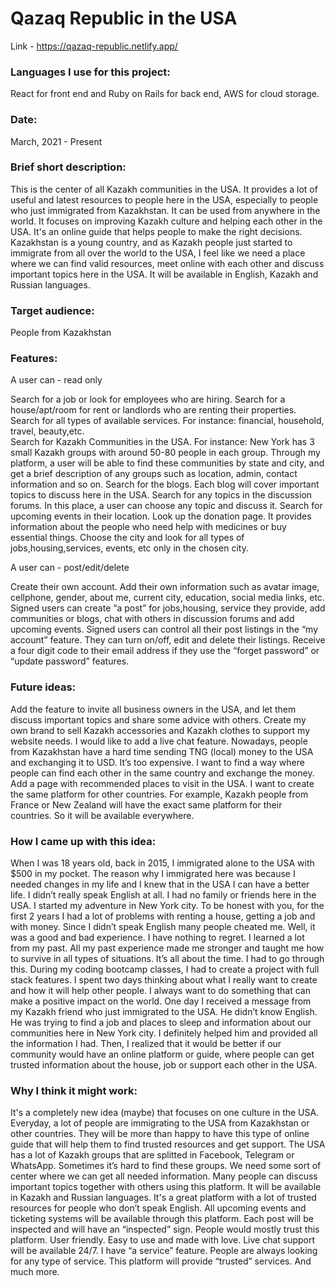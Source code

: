 # Qazaq Republic in the USA<!-- omit in toc -->
Link - https://qazaq-republic.netlify.app/

### Languages I use for this project:   
 React for front end and Ruby on Rails for back end, AWS for cloud storage.

### Date:
March, 2021 - Present 

### Brief short description: 
This is the center of all Kazakh communities in the USA. It provides a lot of useful and latest resources to people here in the USA, especially to people who just immigrated from Kazakhstan. It can be used from anywhere in the world. It focuses on improving Kazakh culture and helping each other in the USA. It's an online guide that helps people to make the right decisions. Kazakhstan is a young country, and as Kazakh people just started to immigrate from all over the world to the USA, I feel like we need a place where we can find valid resources, meet online with each other and discuss important topics here in the USA. It will be available in English, Kazakh and Russian languages.   

### Target audience: 
People from Kazakhstan  

### Features: 

A user can - read only 

Search for a job or look for employees who are hiring.
Search for a house/apt/room for rent or landlords who are renting their properties.
Search for all types of available services. For instance: financial, household, travel, beauty,etc.  
Search for Kazakh Communities in the USA. For instance: New York has 3 small Kazakh groups with around 50-80 people in each group. Through my platform, a user will be able to find these communities by state and city, and get a brief description of any groups such as location, admin, contact information and so on. 
Search for the blogs. Each blog will cover important topics to discuss here in the USA. 
Search for any topics in the discussion forums. In this place, a user can choose any topic and discuss it. 
Search for upcoming events in their location. 
Look up the donation page. It provides information about the people who need help with medicines or buy essential things. 
Choose the city and look for all types of jobs,housing,services, events, etc only in the chosen city. 

A user can - post/edit/delete 

Create their own account. 
Add their own information such as avatar image, cellphone, gender, about me, current city, education, social media links, etc. 
Signed users can create “a post” for jobs,housing, service they provide, add communities or blogs, chat with others in discussion forums and add upcoming events. 
Signed users can control all their post listings in the “my account” feature. They can turn on/off, edit and delete their listings. 
Receive a four digit code to their email address if they use the “forget password” or “update password” features.  






### Future ideas: 

Add the feature to invite all business owners in the USA, and let them discuss important topics and share some advice with others. 
Create my own brand to sell Kazakh accessories and Kazakh clothes to support my website needs. 
I would like to add a live chat feature. 
Nowadays, people from Kazakhstan have a hard time sending TNG (local) money to the USA and exchanging it to USD. It’s too expensive. I want to find a way where people can find each other in the same country and exchange the money.  
Add a page with recommended places to visit in the USA. 
I want to create the same platform for other countries. For example, Kazakh people from France or New Zealand will have the exact same platform for their countries. So it will be available everywhere. 


### How I came up with this idea:  

When I was 18 years old, back in 2015, I immigrated alone to the USA with $500 in my pocket. The reason why I immigrated here was because I needed changes in my life and I knew that in the USA I can have a better life. I didn’t really speak English at all. I had no family or friends here in the USA. I started my adventure in New York city. To be honest with you, for the first 2 years I had a lot of problems with renting a house, getting a job and with money. Since I didn’t speak English many people cheated me. Well, it was a good and bad experience. I have nothing to regret. I learned a lot from my past. All my past experience made me stronger and taught me how to survive in all types of situations. It’s all about the time. I had to go through this. 
During my coding bootcamp classes, I had to create a project with full stack features. I spent two days thinking about what I really want to create and how it will help other people. I always want to do something that can make a positive impact on the world. One day I received a message from my Kazakh friend who just immigrated to the USA. He didn’t know English. He was trying to find a job and places to sleep and  information about our communities here in New York city. I definitely helped him and provided all the information I had. Then, I realized that it would be better if our community would have an online platform or guide, where people can get trusted information about the house, job or support each other in the USA.




### Why I think it might work:

It's a completely new idea (maybe) that focuses on one culture in the USA.
Everyday, a lot of people are immigrating to the USA from Kazakhstan or other countries. They will be more than happy to have this type of online guide that will help them to find trusted resources and get support. 
The USA has a lot of Kazakh groups that are splitted in Facebook, Telegram or WhatsApp. Sometimes it’s hard to find these groups. We need some sort of center where we can get all needed information. 
Many people can discuss important topics together with others using this platform. 
It will be available in Kazakh and Russian languages. It's a great platform with a lot of trusted resources for people who don’t speak English. 
All upcoming events and ticketing systems will be available through this platform. 
Each post will be inspected and will have an “inspected” sign. People would mostly trust this platform. 
User friendly. Easy to use and made with love. 
Live chat support will be available 24/7. 
I have “a service” feature. People are always looking for any type of service. This platform will provide “trusted” services. 
And much more.



